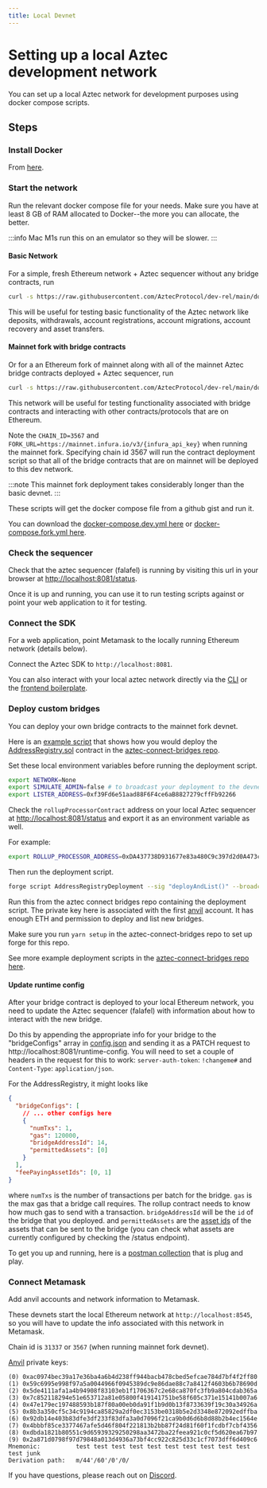 ```yaml
---
title: Local Devnet
---
```


# Setting up a local Aztec development network

You can set up a local Aztec network for development purposes using docker compose scripts.

## Steps

### Install Docker

From [here](https://docs.docker.com/get-docker/).

### Start the network

Run the relevant docker compose file for your needs. Make sure you have at least 8 GB of RAM allocated to Docker--the more you can allocate, the better.

:::info
Mac M1s run this on an emulator so they will be slower.
:::

#### Basic Network

For a simple, fresh Ethereum network + Aztec sequencer without any bridge contracts, run

```bash
curl -s https://raw.githubusercontent.com/AztecProtocol/dev-rel/main/docker-compose.dev.yml | docker-compose -f - up --force-recreate
```

This will be useful for testing basic functionality of the Aztec network like deposits, withdrawals, account registrations, account migrations, account recovery and asset transfers.

#### Mainnet fork with bridge contracts

Or for a an Ethereum fork of mainnet along with all of the mainnet Aztec bridge contracts deployed + Aztec sequencer, run

```bash
curl -s https://raw.githubusercontent.com/AztecProtocol/dev-rel/main/docker-compose.fork.yml  | CHAIN_ID=3567 FORK_URL=https://mainnet.infura.io/v3/{infura_api_key} docker-compose -f - up --force-recreate
```

This network will be useful for testing functionality associated with bridge contracts and interacting with other contracts/protocols that are on Ethereum.

Note the `CHAIN_ID=3567` and `FORK_URL=https://mainnet.infura.io/v3/{infura_api_key}` when running the mainnet fork. Specifying chain id 3567 will run the contract deployment script so that all of the bridge contracts that are on mainnet will be deployed to this dev network.

:::note
This mainnet fork deployment takes considerably longer than the basic devnet.
:::

These scripts will get the docker compose file from a github gist and run it.

You can download the [docker-compose.dev.yml here](https://raw.githubusercontent.com/AztecProtocol/dev-rel/main/docker-compose.dev.yml) or [docker-compose.fork.yml here](https://raw.githubusercontent.com/AztecProtocol/dev-rel/main/docker-compose.fork.yml).

### Check the sequencer

Check that the aztec sequencer (falafel) is running by visiting this url in your browser at [http://localhost:8081/status](http://localhost:8081/status).

Once it is up and running, you can use it to run testing scripts against or point your web application to it for testing.

### Connect the SDK

For a web application, point Metamask to the locally running Ethereum network (details below).

Connect the Aztec SDK to `http://localhost:8081`.

You can also interact with your local aztec network directly via the [CLI](https://github.com/critesjosh/azteccli#development) or the [frontend boilerplate](https://github.com/AztecProtocol/aztec-frontend-boilerplate).

### Deploy custom bridges

You can deploy your own bridge contracts to the mainnet fork devnet.

Here is an [example script](https://gist.github.com/critesjosh/a53aa1afc5042a8dfbba4d379356314f#file-addressregistrydeployment-s-sol) that shows how you would deploy the [AddressRegistry.sol](https://github.com/critesjosh/aztec-connect-starter/blob/nft-bridge/src/bridges/registry/AddressRegistry.sol) contract in the [aztec-connect-bridges repo](https://github.com/AztecProtocol/aztec-connect-bridges).

Set these local environment variables before running the deployment script.

```bash
export NETWORK=None
export SIMULATE_ADMIN=false # to broadcast your deployment to the devnet
export LISTER_ADDRESS=0xf39Fd6e51aad88F6F4ce6aB8827279cffFb92266
```

Check the `rollupProcessorContract` address on your local Aztec sequencer at [http://localhost:8081/status](http://localhost:8081/status) and export it as an environment variable as well.

For example:

```bash
export ROLLUP_PROCESSOR_ADDRESS=0xDA437738D931677e83a480C9c397d2d0A473c209
```

Then run the deployment script.

```bash
forge script AddressRegistryDeployment --sig "deployAndList()" --broadcast --fork-url http://localhost:8545 --private-key 0xac0974bec39a17e36ba4a6b4d238ff944bacb478cbed5efcae784d7bf4f2ff80
```

Run this from the aztec connect bridges repo containing the deployment script. The private key here is associated with the first [anvil](https://book.getfoundry.sh/anvil/) account. It has enough ETH and permission to deploy and list new bridges.

Make sure you run `yarn setup` in the aztec-connect-bridges repo to set up forge for this repo.

See more example deployment scripts in the [aztec-connect-bridges repo here](https://github.com/AztecProtocol/aztec-connect-bridges/tree/master/src/deployment).

#### Update runtime config

After your bridge contract is deployed to your local Ethereum network, you need to update the Aztec sequencer (falafel) with information about how to interact with the new bridge.

Do this by appending the appropriate info for your bridge to the "bridgeConfigs" array in [config.json](https://github.com/AztecProtocol/dev-rel/blob/main/falafel-runtime-config.json) and sending it as a PATCH request to http://localhost:8081/runtime-config. You will need to set a couple of headers in the request for this to work: `server-auth-token`: `!changeme#` and `Content-Type`: `application/json`.

For the AddressRegistry, it might looks like

```json
{
  "bridgeConfigs": [
    // ... other configs here
    {
      "numTxs": 1,
      "gas": 120000,
      "bridgeAddressId": 14,
      "permittedAssets": [0]
    }
  ],
  "feePayingAssetIds": [0, 1]
}
```

where `numTxs` is the number of transactions per batch for the bridge. `gas` is the max gas that a bridge call requires. The rollup contract needs to know how much gas to send with a transaction. `bridgeAddressId` will be the `id` of the bridge that you deployed. and `permittedAssets` are the [asset ids](../glossary#asset-ids) of the assets that can be sent to the bridge (you can check what assets are currently configured by checking the /status endpoint).

To get you up and running, here is a [postman collection](https://raw.githubusercontent.com/AztecProtocol/dev-rel/main/local-devnet-postman-collection.json) that is plug and play.

### Connect Metamask

Add anvil accounts and network information to Metamask.

These devnets start the local Ethereum network at `http://localhost:8545`, so you will have to update the info associated with this network in Metamask.

Chain id is `31337` or `3567` (when running mainnet fork devnet).

[Anvil](https://book.getfoundry.sh/anvil/) private keys:

```
(0) 0xac0974bec39a17e36ba4a6b4d238ff944bacb478cbed5efcae784d7bf4f2ff80
(1) 0x59c6995e998f97a5a0044966f0945389dc9e86dae88c7a8412f4603b6b78690d
(2) 0x5de4111afa1a4b94908f83103eb1f1706367c2e68ca870fc3fb9a804cdab365a
(3) 0x7c852118294e51e653712a81e05800f419141751be58f605c371e15141b007a6
(4) 0x47e179ec197488593b187f80a00eb0da91f1b9d0b13f8733639f19c30a34926a
(5) 0x8b3a350cf5c34c9194ca85829a2df0ec3153be0318b5e2d3348e872092edffba
(6) 0x92db14e403b83dfe3df233f83dfa3a0d7096f21ca9b0d6d6b8d88b2b4ec1564e
(7) 0x4bbbf85ce3377467afe5d46f804f221813b2bb87f24d81f60f1fcdbf7cbf4356
(8) 0xdbda1821b80551c9d65939329250298aa3472ba22feea921c0cf5d620ea67b97
(9) 0x2a871d0798f97d79848a013d4936a73bf4cc922c825d33c1cf7073dff6d409c6
Mnemonic:          test test test test test test test test test test test junk
Derivation path:   m/44'/60'/0'/0/
```

If you have questions, please reach out on [Discord](https://discord.com/invite/UDtJr9u).
